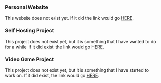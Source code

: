 ### Personal Website
This website does not exist yet. If it did the link would go [HERE](https://kstewart223.github.io/).

### Self Hosting Project
This project does not exist yet, but it is something that I have wanted to do for a while. If it did exist, the link would go [HERE](https://www.startpage.com/av/proxy-image?piurl=https%3A%2F%2Fcdn.windowsreport.com%2Fwp-content%2Fuploads%2F2020%2F03%2Ffix-BSoD-error-in-Windows-10.jpg&sp=1740204564Tab28e6b972776100b16b61375b11461ed5f268ade6874d5b9602084af56724c1).

### Video Game Project
This project does not exist yet, but it is something that I have started to work on. If it did exist, the link would go [HERE](https://www.startpage.com/av/proxy-image?piurl=https%3A%2F%2Fcdn.windowsreport.com%2Fwp-content%2Fuploads%2F2020%2F03%2Ffix-BSoD-error-in-Windows-10.jpg&sp=1740204564Tab28e6b972776100b16b61375b11461ed5f268ade6874d5b9602084af56724c1).
